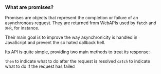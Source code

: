 ### What are promises?

Promises are objects that represent the completion or failure of an asynchronous request.
They are returned from WebAPIs used by `fetch` and `XHR`, for instance.

Their main goal is to improve the way asynchronicity is handled in JavaScript and prevent the so hated
callback hell.

Its API is quite simple, providing two main methods to treat its response: 

`then` to indicate what to do after the request is resolved 
`catch` to indicate what to do if the request has failed